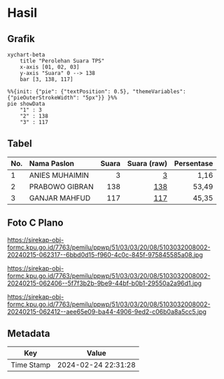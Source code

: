 # Hasil

## Grafik

```mermaid
xychart-beta
    title "Perolehan Suara TPS"
    x-axis [01, 02, 03]
    y-axis "Suara" 0 --> 138
    bar [3, 138, 117]
```

```mermaid
%%{init: {"pie": {"textPosition": 0.5}, "themeVariables": {"pieOuterStrokeWidth": "5px"}} }%%
pie showData
    "1" : 3
    "2" : 138
    "3" : 117
```

## Tabel

| No. | Nama Paslon    | Suara | Suara (raw) | Persentase |
|:--- |:-------------- | -----:| -----------:| ----------:|
| 1   | ANIES MUHAIMIN | 3     | [3][p-1]    | 1,16       |
| 2   | PRABOWO GIBRAN | 138   | [138][p-2]  | 53,49      |
| 3   | GANJAR MAHFUD  | 117   | [117][p-3]  | 45,35      |


[p-1]: https://github.com/gigit-pemilu/pemilu-2024-51-bali/blob/main/pilpres/hitung-suara/sub/51-bali/sub/03-badung/sub/03-abiansemal/sub/2008-abiansemal/sub/002-tps/sub/paslon-1.txt
[p-2]: https://github.com/gigit-pemilu/pemilu-2024-51-bali/blob/main/pilpres/hitung-suara/sub/51-bali/sub/03-badung/sub/03-abiansemal/sub/2008-abiansemal/sub/002-tps/sub/paslon-2.txt
[p-3]: https://github.com/gigit-pemilu/pemilu-2024-51-bali/blob/main/pilpres/hitung-suara/sub/51-bali/sub/03-badung/sub/03-abiansemal/sub/2008-abiansemal/sub/002-tps/sub/paslon-3.txt

## Foto C Plano

https://sirekap-obj-formc.kpu.go.id/7763/pemilu/ppwp/51/03/03/20/08/5103032008002-20240215-062317--6bbd0d15-f960-4c0c-845f-975845585a08.jpg

https://sirekap-obj-formc.kpu.go.id/7763/pemilu/ppwp/51/03/03/20/08/5103032008002-20240215-062406--5f7f3b2b-9be9-44bf-b0b1-29550a2a96d1.jpg

https://sirekap-obj-formc.kpu.go.id/7763/pemilu/ppwp/51/03/03/20/08/5103032008002-20240215-062412--aee65e09-ba44-4906-9ed2-c06b0a8a5cc5.jpg


## Metadata

| Key        | Value               |
| ---------- | ------------------- |
| Time Stamp | 2024-02-24 22:31:28 |



